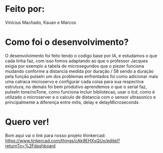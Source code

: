 # Feito por:
Vinicius Machado, Kauan e Marcos
# Como foi o desenvolvimento?
O desenvolvimento foi feito tendo o codigo base por IA, e estudamos o que cada linha faz, com isso fomos adaptando ao que o professor Jacques exigia
por exemplo a tabela de microsegundos que o piezer funciona mudando conforme a distancia medida por duração / 58 sendo a duração pela função pulseIn
um dos problemas enfrentados foi como adicionar mais uma catraca microservo e configurar cada coisa para sua respectiva estrutura, no demais foi bem
produtivo aprendemos o que o serial faz, pulseIn tone/noTone, como funciona incluir bibliotecas, usar o lcd, como é utilizado o microserver e o 
calculo de distancia com o sensor ultrasonico e principalmente a diferença entre milis, delay e delayMicroseconds
# Quero ver!
Bom aqui vai o link para nosso projeto thinkercad: https://www.tinkercad.com/things/cAk9EHXxQUx/editel?returnTo=%2Fdashboard
